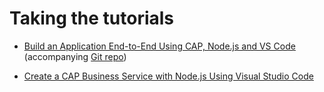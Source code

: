 # Taking the **tutorials**

- [Build an Application End-to-End Using CAP, Node.js and VS Code](https://developers.sap.com/mission.btp-application-cap-e2e.html) (accompanying [Git repo](https://github.com/SAP-samples/cloud-cap-risk-management))

- [Create a CAP Business Service with Node.js Using Visual Studio Code](https://developers.sap.com/tutorials/cp-apm-nodejs-create-service.html)
